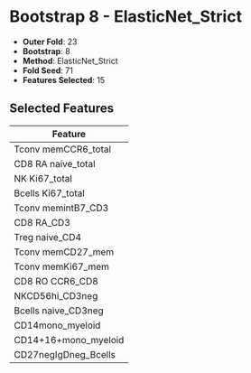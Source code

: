 # Bootstrap 8 - ElasticNet_Strict

- **Outer Fold**: 23
- **Bootstrap**: 8
- **Method**: ElasticNet_Strict
- **Fold Seed**: 71
- **Features Selected**: 15

## Selected Features

| Feature |
|---------|
| Tconv memCCR6_total |
| CD8 RA naive_total |
| NK Ki67_total |
| Bcells Ki67_total |
| Tconv memintB7_CD3 |
| CD8 RA_CD3 |
| Treg naive_CD4 |
| Tconv memCD27_mem |
| Tconv memKi67_mem |
| CD8 RO CCR6_CD8 |
| NKCD56hi_CD3neg |
| Bcells naive_CD3neg |
| CD14mono_myeloid |
| CD14+16+mono_myeloid |
| CD27negIgDneg_Bcells |
